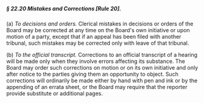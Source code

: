##### § 22.20 Mistakes and Corrections [Rule 20]. #####

(a) *To decisions and orders.* Clerical mistakes in decisions or orders of the Board may be corrected at any time on the Board's own initiative or upon motion of a party, except that if an appeal has been filed with another tribunal, such mistakes may be corrected only with leave of that tribunal.

(b) *To the official transcript.* Corrections to an official transcript of a hearing will be made only when they involve errors affecting its substance. The Board may order such corrections on motion or on its own initiative and only after notice to the parties giving them an opportunity to object. Such corrections will ordinarily be made either by hand with pen and ink or by the appending of an errata sheet, or the Board may require that the reporter provide substitute or additional pages.